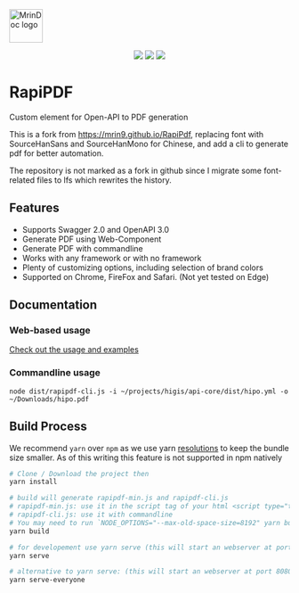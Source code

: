 <img alt="MrinDoc logo" src="https://github.com/mrin9/RapiPdf/blob/master/logo.png" width="60px" />


<p align="center">
    <img src="https://img.shields.io/badge/license-MIT-blue.svg?style=flat-square"/>
    <img src="https://img.shields.io/github/size/mrin9/rapipdf/dist/rapipdf-min.js.svg?colorB=blue&label=minified&style=flat-square">
    <img src="https://img.shields.io/github/size/mrin9/rapipdf/dist/rapipdf-min.js.gz.svg?colorB=blue&label=zip&style=flat-square">
</p>

# RapiPDF

Custom element for Open-API to PDF generation

This is a fork from https://mrin9.github.io/RapiPdf, replacing font with
SourceHanSans and SourceHanMono for Chinese, and add a cli to generate pdf for
better automation.

The repository is not marked as a fork in github since I migrate some
font-related files to lfs which rewrites the history.

## Features
- Supports Swagger 2.0 and OpenAPI 3.0
- Generate PDF using Web-Component
- Generate PDF with commandline
- Works with any framework or with no framework
- Plenty of customizing options, including selection of brand colors
- Supported on Chrome, FireFox and Safari. (Not yet tested on Edge)

## Documentation

### Web-based usage
[Check out the usage and examples](https://mrin9.github.io/RapiPdf/)

### Commandline usage
`node dist/rapipdf-cli.js -i ~/projects/higis/api-core/dist/hipo.yml -o ~/Downloads/hipo.pdf`

## Build Process
We recommend `yarn` over `npm` as we use yarn [resolutions](https://yarnpkg.com/lang/en/docs/selective-version-resolutions/) to keep the bundle size smaller. As of this writing this feature is not supported in npm natively
```bash
# Clone / Download the project then
yarn install

# build will generate rapipdf-min.js and rapipdf-cli.js 
# rapipdf-min.js: use it in the script tag of your html <script type="text/javascript" src="rapidoc-min.js"></script></body>
# rapipdf-cli.js: use it with commandline
# You may need to run `NODE_OPTIONS="--max-old-space-size=8192" yarn build` in case there's an insufficient-memory error
yarn build

# for developement use yarn serve (this will start an webserver at port 8080, then navigate to localhost:8080)
yarn serve

# alternative to yarn serve: (this will start an webserver at port 8080 listening to all adapters)
yarn serve-everyone
```